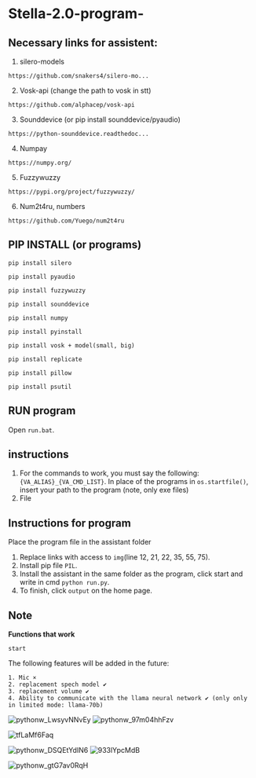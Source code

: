 # Stella-2.0-program-

## Necessary links for assistent:

1. silero-models
```
https://github.com/snakers4/silero-mo...
```

2. Vosk-api (change the path to vosk in stt)
```
https://github.com/alphacep/vosk-api
```

3. Sounddevice (or pip install sounddevice/pyaudio)
```
https://python-sounddevice.readthedoc...
```

4. Numpay
```
https://numpy.org/
```

5. Fuzzywuzzy
```
https://pypi.org/project/fuzzywuzzy/
```

6. Num2t4ru, numbers
```
https://github.com/Yuego/num2t4ru
```

## PIP INSTALL (or programs)

```
pip install silero
```

```
pip install pyaudio
```

```
pip install fuzzywuzzy
```

```
pip install sounddevice 
```

```
pip install numpy
```

```
pip install pyinstall
```

```
pip install vosk + model(smаll, big)
```

```
pip install replicate
```

```
pip install pillow
```

```
pip install psutil
```

## RUN program
Open `run.bat`.

## instructions
1. For the commands to work, you must say the following: `{VA_ALIAS}_{VA_CMD_LIST}`. In place of the programs in `os.startfile()`, insert your path to the program (note, only exe files)
2. File

## Instructions for program 
Place the program file in the assistant folder
1.  Replace links with access to `img`(line 12, 21, 22, 35, 55, 75).
2. Install pip file `PIL`.
3. Install the assistant in the same folder as the program, click start and write in cmd `python run.py`.
4. To finish, click `output` on the home page.
## Note
__Functions that work__
```
start
```
The following features will be added in the future:
```
1. Mic ×
2. replacement spech model ✔ 
3. replacement volume ✔ 
4. Ability to communicate with the llama neural network ✔ (only only in limited mode: llama-70b)
```


![pythonw_LwsyvNNvEy](https://github.com/PandaBTBs/Stella-2.0-program-/assets/118614536/ff5e7d8e-769d-4bbb-a228-5bed8ec4cf19)
![pythonw_97m04hhFzv](https://github.com/PandaBTBs/Stella-2.0-program-/assets/118614536/99e3dae2-7f8e-451d-b00a-c33c56920337)

![tfLaMf6Faq](https://github.com/PandaBTBs/Stella-2.0-program-/assets/118614536/d1068b5e-00dc-476e-b77e-6349d5d2c10a)


![pythonw_DSQEtYdIN6](https://github.com/PandaBTBs/Stella-2.0-program-/assets/118614536/31a40fc4-ca13-4842-9939-70edc20349b7)
![933lYpcMdB](https://github.com/PandaBTBs/Stella-2.0-program-/assets/118614536/b4ea50fa-7241-4332-8dcf-290937f1c687)


![pythonw_gtG7av0RqH](https://github.com/PandaBTBs/Stella-2.0-program-/assets/118614536/0a4814d0-2cec-4a1c-9b06-25093377887c)


